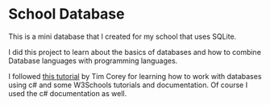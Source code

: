 <h1>School Database</h1>
<p>This is a mini database that I created for my school that uses SQLite.</p>
<p>I did this project to learn about the basics of databases and how to combine Database languages with programming languages.</p>
<p>I followed <a href = "https://www.youtube.com/watch?v=ayp3tHEkRc0">this tutorial</a> by Tim Corey for learning how to work with databases using c# and some W3Schools tutorials and documentation. Of course I used the c# documentation as well.</p>
